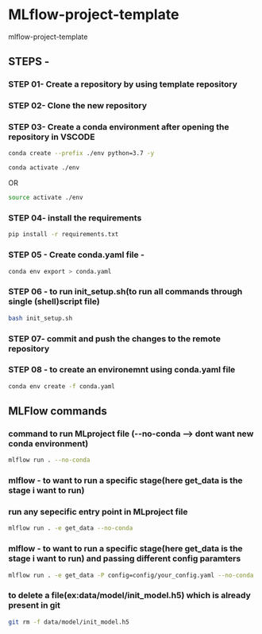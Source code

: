 # MLflow-project-template

mlflow-project-template

## STEPS -

### STEP 01- Create a repository by using template repository

### STEP 02- Clone the new repository

### STEP 03- Create a conda environment after opening the repository in VSCODE

```bash
conda create --prefix ./env python=3.7 -y
```

```bash
conda activate ./env
```

OR

```bash
source activate ./env
```

### STEP 04- install the requirements

```bash
pip install -r requirements.txt
```

### STEP 05 - Create conda.yaml file -

```bash
conda env export > conda.yaml
```

### STEP 06 - to run init_setup.sh(to run all commands through single (shell)script file)

```bash
bash init_setup.sh
```

### STEP 07- commit and push the changes to the remote repository

### STEP 08 - to create an environemnt using conda.yaml file

```bash
conda env create -f conda.yaml
```

## MLFlow commands

### command to run MLproject file (--no-conda --> dont want new conda environment)

```bash
mlflow run . --no-conda
```

### mlflow - to want to run a specific stage(here get_data is the stage i want to run)

### run any sepecific entry point in MLproject file

```bash
mlflow run . -e get_data --no-conda
```

### mlflow - to want to run a specific stage(here get_data is the stage i want to run) and passing different config paramters

```bash
mlflow run . -e get_data -P config=config/your_config.yaml --no-conda
```

### to delete a file(ex:data/model/init_model.h5) which is already present in git

```bash
git rm -f data/model/init_model.h5
```
